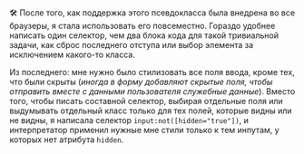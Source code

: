 🛠 После того, как поддержка этого псевдокласса была внедрена во все браузеры, я стала использовать его повсеместно. Гораздо удобнее написать один селектор, чем два блока кода для такой тривиальной задачи, как сброс последнего отступа или выбор элемента за исключением какого-то класса.

Из последнего: мне нужно было стилизовать все поля ввода, кроме тех, что были скрыты (_иногда в форму добавляют скрытые поля, чтобы отправить вместе с данными пользователя служебные данные_). Вместо того, чтобы писать составной селектор, выбирая отдельные поля или выдумывать отдельный класс только для тех полей, которые видны или не видны, я написала селектор `input:not([hidden="true"])`, и интерпретатор применил нужные мне стили только к тем инпутам, у которых нет атрибута `hidden`.
